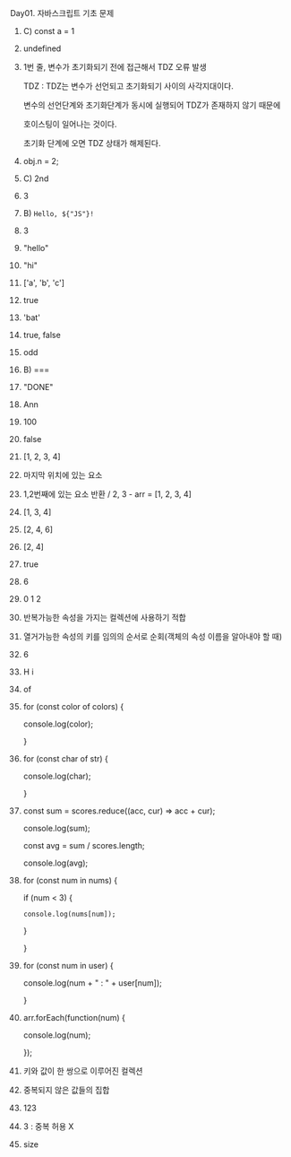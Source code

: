 Day01. 자바스크립트 기초 문제

1.  C) const a = 1

2.  undefined

3.  1번 줄, 변수가 초기화되기 전에 접근해서 TDZ 오류 발생

    TDZ : TDZ는 변수가 선언되고 초기화되기 사이의 사각지대이다.

    변수의 선언단계와 초기화단계가 동시에 실행되어 TDZ가 존재하지 않기 때문에

    호이스팅이 일어나는 것이다.

    초기화 단계에 오면 TDZ 상태가 해제된다.

4.  obj.n = 2;

5.  C) 2nd

6.  3

7.  B) `Hello, ${"JS"}!`

8.  3

9.  "hello"

10. "hi"

11. ['a', 'b', 'c']

12. true

13. 'bat'

14. true, false

15. odd

16. B) ===

17. "DONE"

18. Ann

19. 100

20. false

21. [1, 2, 3, 4]

22. 마지막 위치에 있는 요소

23. 1,2번째에 있는 요소 반환 / 2, 3 - arr = [1, 2, 3, 4]

24. [1, 3, 4]

25. [2, 4, 6]

26. [2, 4]

27. true

28. 6

29. 0 1 2

30. 반복가능한 속성을 가지는 컬렉션에 사용하기 적합

31. 열거가능한 속성의 키를 임의의 순서로 순회(객체의 속성 이름을 알아내야 할
    때)

32. 6

33. H i

34. of

35. for (const color of colors) {

    console.log(color);

    }

36. for (const char of str) {

    console.log(char);

    }

37. const sum = scores.reduce((acc, cur) => acc + cur);

    console.log(sum);

    const avg = sum / scores.length;

    console.log(avg);

38. for (const num in nums) {

    if (num < 3) {

        console.log(nums[num]);

    }

    }

39. for (const num in user) {

    console.log(num + " : " + user[num]);

    }

40. arr.forEach(function(num) {

    console.log(num);

    });

41. 키와 값이 한 쌍으로 이루어진 컬렉션

42. 중복되지 않은 값들의 집합

43. 123

44. 3 : 중복 허용 X

45. size
